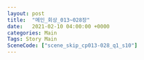 ```yaml
---
layout: post
title:  "메인_회상_013~028장"
date:   2021-02-10 04:00:00 +0000
categories: Main
Tags: Story Main
SceneCode: ["scene_skip_cp013-028_q1_s10"]
---
```


